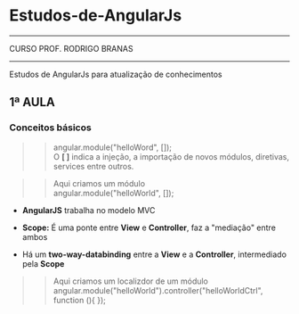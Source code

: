 # Estudos-de-AngularJs  

****  
CURSO PROF. RODRIGO BRANAS  
****  

 Estudos de AngularJs para atualização de conhecimentos

## 1ª AULA  
### Conceitos básicos

>>angular.module("helloWord", []);  
> O **[ ]** indica a injeção, a importação de novos módulos, diretivas, services entre outros.  

>>Aqui criamos um módulo  
angular.module("helloWorld", []);

* **AngularJS** trabalha no modelo MVC  
  
* **Scope:** É uma ponte entre **View** e **Controller**, faz a "mediação" entre ambos
   
* Há um **two-way-databinding** entre a **View** e a **Controller**, intermediado pela **Scope**  
  
>> Aqui criamos um localizdor de um módulo  
>> angular.module("helloWorld").controller("helloWorldCtrl", function (){ });
